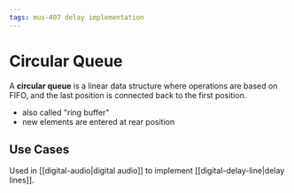 ```yaml
---
tags: mus-407 delay implementation
---
```


# Circular Queue

A **circular queue** is a linear data structure where operations are based on FIFO, and the last position is connected back to the first position.

- also called "ring buffer"
- new elements are entered at rear position

## Use Cases

Used in [[digital-audio|digital audio]] to implement [[digital-delay-line|delay lines]].
